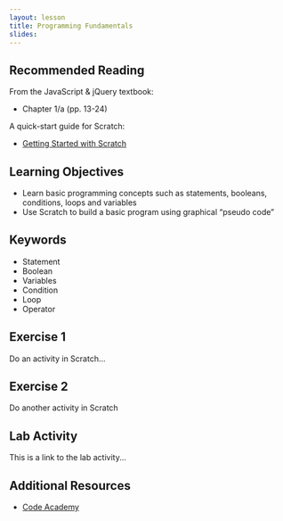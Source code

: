 ```yaml
---
layout: lesson
title: Programming Fundamentals
slides:
---
```


## Recommended Reading

From the JavaScript & jQuery textbook:

- Chapter 1/a (pp. 13-24)

A quick-start guide for Scratch:

- [Getting Started with Scratch](https://cdn.scratch.mit.edu/scratchr2/static/__587558227bfd4f7643eb65ad48850d03__//pdfs/help/Getting-Started-Guide-Scratch2.pdf)

## Learning Objectives

- Learn basic programming concepts such as statements, booleans, conditions, loops and variables
- Use Scratch to build a basic program using graphical “pseudo code”

## Keywords

- Statement
- Boolean
- Variables
- Condition
- Loop
- Operator

## Exercise 1

Do an activity in Scratch...

## Exercise 2

Do another activity in Scratch

## Lab Activity

This is a link to the lab activity...

## Additional Resources

- [Code Academy](http://www.codecademy.com/learn)
